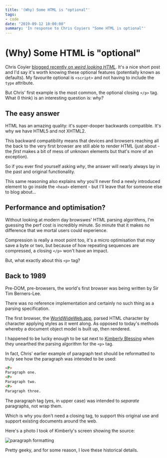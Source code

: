 ```yaml
---
title: '(Why) Some HTML is "optional"'
tags:
- code
date: "2019-09-12 10:00:00"
summary: 'In response to Chris Coyiers "Some HTML is optional"'
---
```


# (Why) Some HTML is "optional"

Chris Coyier [blogged recently on _weird looking HTML_](https://css-tricks.com/some-html-is-optional/). It's a nice short post and I'd say it's worth knowing these optional features (potentially known as defaults). My favourite optional is `<script>` and not having to include the `type` attribute.

But Chris' first example is the most common, the optional closing `</p>` tag. What (I think) is an interesting question is: _why?_

<!--more-->

## The easy answer

HTML has an amazing quality: it's super-dooper backwards compatible. It's why we have HTML5 and not XHTML2.

This backward compatibility means that devices and browsers reaching all the back to the very first browser are still able to render HTML (just about - the _first_ makes a bit of mess of unknown elements but that's more of an exception).

So if you ever find yourself asking *why*, the answer will nearly always lay in the past and original functionality.

This same reasoning also explains why you'll never find a newly introduced element to go inside the `<head>` element - but I'll leave that for <span title="Remy hereby challenges Jeremy Keith">someone else</span> to blog about…

## Performance and optimisation?

Without looking at modern day browswes' HTML parsing algorithms, I'm guessing the perf cost is incredibly minute. So minute that it makes no difference that we mortal users could experience.

Compression is really a moot point too, it's a micro optimisation that _may_ save a byte or two, but because of how repeating sequences are compressed, a closing `</p>` won't have an impact.

But, what exactly about this `<p>` tag?

## Back to 1989

Pre-DOM, pre-browsers, the world's first browser was being written by Sir Tim Berners-Lee.

There was no reference implementation and certainly no such thing as a parsing specification.

The first browser, the [WorldWideWeb.app](https://worldwideweb.cern.ch), parsed HTML character by character applying styles as it went along. As opposed to today's methods whereby a document object model is built up, then rendered.

I happened to be lucky enough to be sat next to [Kimberly Blessing](https://www.kimberlyblessing.com/) when they unearthed the parsing algorithm for the `<p>` tag.

In fact, Chris' earlier example of paragraph text should be reformatted to truly see how the paragraph was intended to be used:

```html
<P>
Paragraph one.
<P>
Paragraph two.
<P>
Paragraph three.
```

The paragraph tag (yes, in upper case) was intended to _separate_ paragraphs, not wrap them.

Which is why you don't need a closing tag, to support this original use and support existing documents around the web.

Here's a photo I took of Kimberly's screen showing the source:

![paragraph formatting](/images/p-tag.jpg)

Pretty geeky, and for some reason, I love these historical details.
